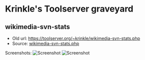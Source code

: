 # Krinkle's Toolserver graveyard

## wikimedia-svn-stats

* Old url: https://toolserver.org/~krinkle/wikimedia-svn-stats.php
* Source: [wikimedia-svn-stats.php](./wikimedia-svn-stats.php)

Screenshots:
![Screenshot](http://i.imgur.com/ZuHowwK.png)
![Screenshot](http://i.imgur.com/rfMyXGb.png)
